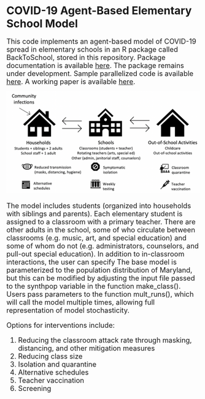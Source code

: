 # COVID-19 Agent-Based Elementary School Model

 <font size="4"> This code implements an agent-based model of COVID-19 spread in elementary schools in an R package called BackToSchool, stored in this repository.  Package documentation is available [here](https://github.com/abilinski/BackToSchool2/blob/master/1%20-%20R%20package/BackToSchool_0.0.0.9000.pdf).  The package remains under development.  Sample parallelized code is available [here](https://github.com/abilinski/BackToSchool2/blob/master/3%20-%20Scripts/base_script.R).  A working paper is available [here](https://github.com/abilinski/BackToSchool2/blob/master/5%20-%20Draft/Schools_draft.pdf).
  
  <img src="https://github.com/abilinski/BackToSchool2/blob/master/5%20-%20Draft/model2.png" width="800" class="center"/>

The model includes students (organized into households with siblings and parents).  Each elementary student is assigned to a classroom with a primary teacher.  There are other adults in the school, some of who circulate between classrooms (e.g. music, art, and special education) and some of whom do not (e.g. administrators, counselors, and pull-out special education).  In addition to in-classroom interactions, the user can specify The base model is parameterized to the population distribution of Maryland, but this can be modified by adjusting the input file passed to the synthpop variable in the function make_class().  Users pass parameters to the function mult_runs(), which will call the model multiple times, allowing full representation of model stochasticity.
 
 Options for interventions include:
 1. Reducing the classroom attack rate through masking, distancing, and other mitigation measures
 2. Reducing class size
 3. Isolation and quarantine
 4. Alternative schedules
 5. Teacher vaccination
 6. Screening
